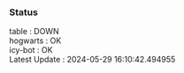 ### Status


table : DOWN  
hogwarts : OK  
icy-bot : OK  
Latest Update : 2024-05-29 16:10:42.494955
